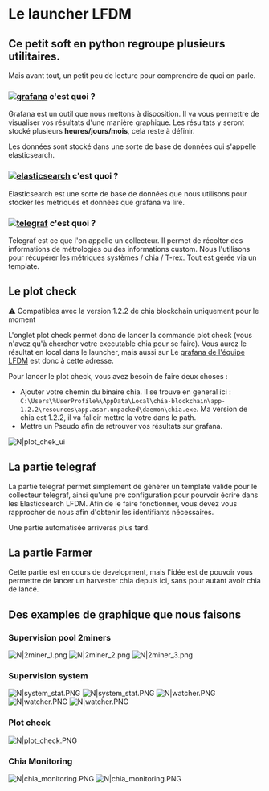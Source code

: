 # Le launcher LFDM
## Ce petit soft en python regroupe plusieurs utilitaires.
Mais avant tout, un petit peu de lecture pour comprendre de quoi on parle.

### [![grafana](sample/logo/grafana.png)](https://grafana.com/oss/grafana/) c'est quoi ?



Grafana est un outil que nous mettons à disposition. Il va vous permettre de visualiser vos résultats d'une manière graphique. Les résultats y seront stocké plusieurs **heures/jours/mois**, cela reste à définir.

Les données sont stocké dans une sorte de base de données qui s'appelle elasticsearch.

### [![elasticsearch](sample/logo/elasticsearch.png)](https://www.elastic.co/fr/) c'est quoi ?


Elasticsearch est une sorte de base de données que nous utilisons pour stocker les métriques et données que grafana va lire.

### [![telegraf](sample/logo/telegraf.png)](https://www.influxdata.com/time-series-platform/telegraf/) c'est quoi ?


Telegraf est ce que l'on appelle un collecteur. Il permet de récolter des informations de métrologies ou des informations custom.
Nous l'utilisons pour récupérer les métriques systèmes / chia / T-rex. Tout est gérée via un template. 

## Le plot check

⚠️ Compatibles avec la version 1.2.2 de chia blockchain uniquement pour le moment

L'onglet plot check permet donc de lancer la commande plot check (vous n'avez qu'à chercher votre executable chia pour se faire). Vous aurez le résultat en local dans le launcher, mais aussi sur Le [grafana de l'équipe LFDM](https://grafana.ether-source.fr/d/oQbtWaInk/plot-check?orgId=6&refresh=30s) est donc à cette adresse. 

Pour lancer le plot check, vous avez besoin de faire deux choses :
 * Ajouter votre chemin du binaire chia. Il se trouve en general ici : ``C:\Users\%UserProfile%\AppData\Local\chia-blockchain\app-1.2.2\resources\app.asar.unpacked\daemon\chia.exe``. Ma version de chia est 1.2.2, il va falloir mettre la votre dans le path.
 * Mettre un Pseudo afin de retrouver vos résultats sur grafana.


![N|plot_chek_ui](./sample/ui/launcher_ui.PNG)


## La partie telegraf

La partie telegraf permet simplement de générer un template valide pour le collecteur telegraf, ainsi qu'une pre configuration pour pourvoir écrire dans les Elasticsearch LFDM.
Afin de le faire fonctionner, vous devez vous rapprocher de nous afin d'obtenir les identifiants nécessaires.

Une partie automatisée arriveras plus tard.

## La partie Farmer

Cette partie est en cours de development, mais l'idée est de pouvoir vous permettre de lancer un harvester chia depuis ici, sans pour autant avoir chia de lancé.

## Des examples de graphique que nous faisons

### Supervision pool 2miners
![N|2miner_1.png](./sample/ui/2miner_1.PNG)
![N|2miner_2.png](./sample/ui/2miner_2.PNG)
![N|2miner_3.png](./sample/ui/2miner_3.PNG)

### Supervision system

![N|system_stat.PNG](./sample/ui/system_stat.PNG)
![N|system_stat.PNG](./sample/ui/system_stat_2.PNG)
![N|watcher.PNG](./sample/ui/watcher_1.PNG)
![N|watcher.PNG](./sample/ui/watcher_2.PNG)
![N|watcher.PNG](./sample/ui/watcher_3.PNG)

### Plot check

![N|plot_check.PNG](./sample/ui/plot_check.PNG)

### Chia Monitoring

![N|chia_monitoring.PNG](./sample/ui/chia-pool_1.PNG)
![N|chia_monitoring.PNG](./sample/ui/chia_monitor.PNG)
